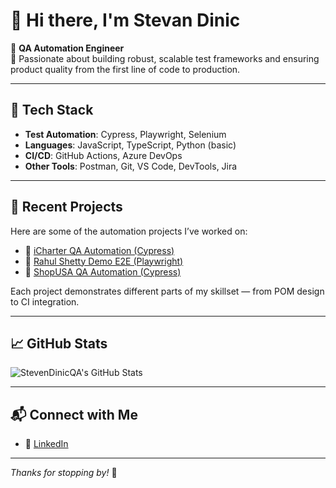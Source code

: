 # 👋 Hi there, I'm Stevan Dinic

🎯 **QA Automation Engineer**  
🔬 Passionate about building robust, scalable test frameworks and ensuring product quality from the first line of code to production.

---

## 🧰 Tech Stack

- **Test Automation**: Cypress, Playwright, Selenium  
- **Languages**: JavaScript, TypeScript, Python (basic)  
- **CI/CD**: GitHub Actions, Azure DevOps  
- **Other Tools**: Postman, Git, VS Code, DevTools, Jira  

---

## 🧪 Recent Projects

Here are some of the automation projects I’ve worked on:

- 🔗 [iCharter QA Automation (Cypress)](https://github.com/StevenDinicQA/iCharter)  
- 🔗 [Rahul Shetty Demo E2E (Playwright)](https://github.com/StevenDinicQA/RahulShettyDemoPlaywright)  
- 🔗 [ShopUSA QA Automation (Cypress)](https://github.com/StevenDinicQA/ShopUSA)  

Each project demonstrates different parts of my skillset — from POM design to CI integration.

---

## 📈 GitHub Stats

![StevenDinicQA's GitHub Stats](https://github-readme-stats.vercel.app/api?username=StevenDinicQA&show_icons=true&theme=github_dark&hide=stars&count_private=true)

---

## 📬 Connect with Me

- 💼 [LinkedIn](https://www.linkedin.com/in/stevan-dini%C4%87-240a7b17b/)  
---

_Thanks for stopping by!_ 🚀
